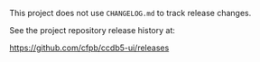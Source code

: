 This project does not use `CHANGELOG.md` to track release changes.

See the project repository release history at:

https://github.com/cfpb/ccdb5-ui/releases